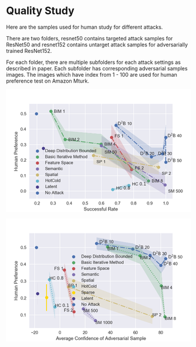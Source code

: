 # Quality Study


Here are the samples used for human study for different attacks. 

There are two folders, resnet50 contains targeted attack samples for ResNet50 and resnet152 contains untarget attack samples for adversarially trained ResNet152.

For each folder, there are multiple subfolders for each attack settings as described in paper. Each subfolder has corresponding adversarial samples images. The images which have index from 1 - 100 are used for human preference test on Amazon Mturk.

![Human_Pref_Adv](Human_Pref_Adv.png)

![Human_Pref_Normal](Human_Pref_Normal.png)
